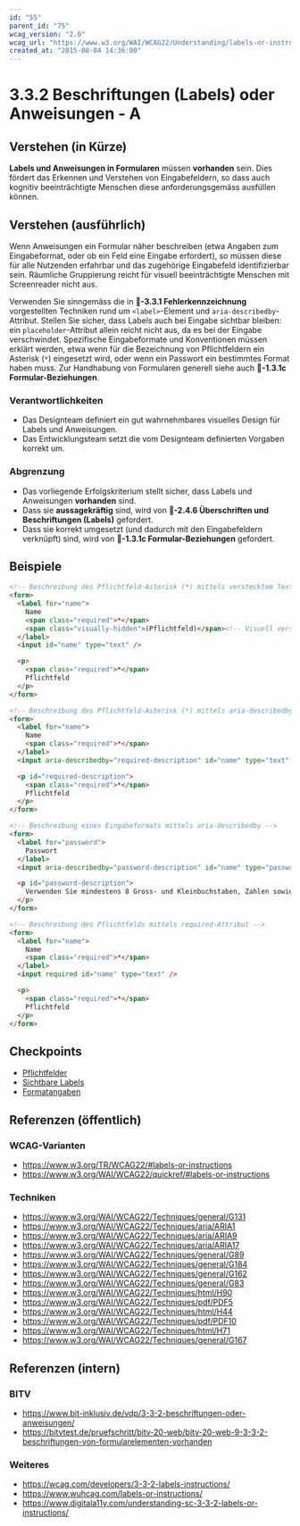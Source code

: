```yaml
---
id: "55"
parent_id: "75"
wcag_version: "2.0"
wcag_url: "https://www.w3.org/WAI/WCAG22/Understanding/labels-or-instructions.html"
created_at: "2015-08-04 14:36:00"
---
```


# 3.3.2 Beschriftungen (Labels) oder Anweisungen - A

## Verstehen (in Kürze)

**Labels und Anweisungen in Formularen** müssen **vorhanden** sein. Dies fördert das Erkennen und Verstehen von Eingabefeldern, so dass auch kognitiv beeinträchtigte Menschen diese anforderungsgemäss ausfüllen können.

## Verstehen (ausführlich)

Wenn Anweisungen ein Formular näher beschreiben (etwa Angaben zum Eingabeformat, oder ob ein Feld eine Eingabe erfordert), so müssen diese für alle Nutzenden erfahrbar und das zugehörige Eingabefeld identifizierbar sein. Räumliche Gruppierung reicht für visuell beeinträchtigte Menschen mit Screenreader nicht aus.

Verwenden Sie sinngemäss die in **📜-3.3.1 Fehlerkennzeichnung** vorgestellten Techniken rund um `<label>`-Element und `aria-describedby`-Attribut. Stellen Sie sicher, dass Labels auch bei Eingabe sichtbar bleiben: ein `placeholder`-Attribut allein reicht nicht aus, da es bei der Eingabe verschwindet. Spezifische Eingabeformate und Konventionen müssen erklärt werden, etwa wenn für die Bezeichnung von Pflichtfeldern ein Asterisk (`*`) eingesetzt wird, oder wenn ein Passwort ein bestimmtes Format haben muss. Zur Handhabung von Formularen generell siehe auch **📜-1.3.1c Formular-Beziehungen**.

### Verantwortlichkeiten

- Das Designteam definiert ein gut wahrnehmbares visuelles Design für Labels und Anweisungen.
- Das Entwicklungsteam setzt die vom Designteam definierten Vorgaben korrekt um.

### Abgrenzung

- Das vorliegende Erfolgskriterium stellt sicher, dass Labels und Anweisungen **vorhanden** sind.
- Dass sie **aussagekräftig** sind, wird von **📜-2.4.6 Überschriften und Beschriftungen (Labels)** gefordert.
- Dass sie korrekt umgesetzt (und dadurch mit den Eingabefeldern verknüpft) sind, wird von **📜-1.3.1c Formular-Beziehungen** gefordert.

## Beispiele

```html
<!-- Beschreibung des Pflichtfeld-Asterisk (*) mittels verstecktem Text -->
<form>
  <label for="name">
    Name
    <span class="required">*</span>
    <span class="visually-hidden">(Pflichtfeld)</span><!-- Visuell versteckt (für CSS siehe 1.3.1a) -->
  </label>
  <input id="name" type="text" />

  <p>
    <span class="required">*</span>
    Pflichtfeld
  </p>
</form>

<!-- Beschreibung des Pflichtfeld-Asterisk (*) mittels aria-describedby -->
<form>
  <label for="name">
    Name
    <span class="required">*</span>
  </label>
  <input aria-describedby="required-description" id="name" type="text" />

  <p id="required-description">
    <span class="required">*</span>
    Pflichtfeld
  </p>
</form>

<!-- Beschreibung eines Eingabeformats mittels aria-describedby -->
<form>
  <label for="password">
    Passwort
  </label>
  <input aria-describedby="password-description" id="name" type="password" />

  <p id="password-description">
    Verwenden Sie mindestens 8 Gross- und Kleinbuchstaben, Zahlen sowie Sonderzeichen.
  </p>
</form>

<!-- Beschreibung des Pflichtfelds mittels required-Attribut -->
<form>
  <label for="name">
    Name
    <span class="required">*</span>
  </label>
  <input required id="name" type="text" />

  <p>
    <span class="required">*</span>
    Pflichtfeld
  </p>
</form>
```

## Checkpoints

- [Pflichtfelder](pflichtfelder)
- [Sichtbare Labels](sichtbare-labels)
- [Formatangaben](formatangaben)

## Referenzen (öffentlich)

### WCAG-Varianten
- <https://www.w3.org/TR/WCAG22/#labels-or-instructions>
- <https://www.w3.org/WAI/WCAG22/quickref/#labels-or-instructions>

### Techniken
- <https://www.w3.org/WAI/WCAG22/Techniques/general/G131>
- <https://www.w3.org/WAI/WCAG22/Techniques/aria/ARIA1>
- <https://www.w3.org/WAI/WCAG22/Techniques/aria/ARIA9>
- <https://www.w3.org/WAI/WCAG22/Techniques/aria/ARIA17>
- <https://www.w3.org/WAI/WCAG22/Techniques/general/G89>
- <https://www.w3.org/WAI/WCAG22/Techniques/general/G184>
- <https://www.w3.org/WAI/WCAG22/Techniques/general/G162>
- <https://www.w3.org/WAI/WCAG22/Techniques/general/G83>
- <https://www.w3.org/WAI/WCAG22/Techniques/html/H90>
- <https://www.w3.org/WAI/WCAG22/Techniques/pdf/PDF5>
- <https://www.w3.org/WAI/WCAG22/Techniques/html/H44>
- <https://www.w3.org/WAI/WCAG22/Techniques/pdf/PDF10>
- <https://www.w3.org/WAI/WCAG22/Techniques/html/H71>
- <https://www.w3.org/WAI/WCAG22/Techniques/general/G167>

## Referenzen (intern)

### BITV
- <https://www.bit-inklusiv.de/vdp/3-3-2-beschriftungen-oder-anweisungen/>
- <https://bitvtest.de/pruefschritt/bitv-20-web/bitv-20-web-9-3-3-2-beschriftungen-von-formularelementen-vorhanden>

### Weiteres
- <https://wcag.com/developers/3-3-2-labels-instructions/>
- <https://www.wuhcag.com/labels-or-instructions/>
- <https://www.digitala11y.com/understanding-sc-3-3-2-labels-or-instructions/>